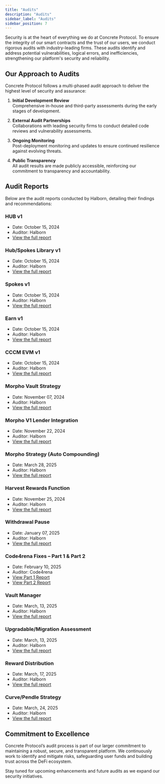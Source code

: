 ```yaml
---
title: "Audits"
description: "Audits"
sidebar_label: "Audits"
sidebar_position: 7
---
```


Security is at the heart of everything we do at Concrete Protocol. To ensure the integrity of our smart contracts and the trust of our users, we conduct rigorous audits with industry-leading firms. These audits identify and address potential vulnerabilities, logical errors, and inefficiencies, strengthening our platform's security and reliability.

## Our Approach to Audits

Concrete Protocol follows a multi-phased audit approach to deliver the highest level of security and assurance:

1. **Initial Development Review**  
   Comprehensive in-house and third-party assessments during the early stages of development.

2. **External Audit Partnerships**  
   Collaborations with leading security firms to conduct detailed code reviews and vulnerability assessments.

3. **Ongoing Monitoring**  
   Post-deployment monitoring and updates to ensure continued resilience against evolving threats.

4. **Public Transparency**  
   All audit results are made publicly accessible, reinforcing our commitment to transparency and accountability.

## Audit Reports

Below are the audit reports conducted by Halborn, detailing their findings and recommendations:

### HUB v1  

- Date: October 15, 2024  
- Auditor: Halborn  
- [View the full report](https://www.halborn.com/audits/concrete/hub-v1)

### Hub/Spokes Library v1

- Date: October 15, 2024   
- Auditor: Halborn  
- [View the full report](https://www.halborn.com/audits/concrete/hub-spokes-library-v1)

### Spokes v1

- Date: October 15, 2024   
- Auditor: Halborn  
- [View the full report](https://www.halborn.com/audits/concrete/spokes-v1)

### Earn v1  

- Date: October 15, 2024
- Auditor: Halborn  
- [View the full report](https://www.halborn.com/audits/concrete/earn-v1)

### CCCM EVM v1  

- Date: October 15, 2024  
- Auditor: Halborn  
- [View the full report](https://www.halborn.com/audits/concrete/cccm-evm-v1)

### Morpho Vault Strategy

- Date: November 07, 2024
- Auditor: Halborn
- [View the full report](/files/Morpho-Vault-Strategy-SSC.pdf)

### Morpho V1 Lender Integration

- Date: November 22, 2024
- Auditor: Halborn
- [View the full report](/files/Morpho-V1-Lender-Integration-SSC.pdf)

### Morpho Strategy (Auto Compounding)

- Date: March 28, 2025
- Auditor: Halborn
- [View the full report](/files/Morpho-Strategy-Auto-Compounding-SSC.pdf)

### Harvest Rewards Function  

- Date: November 25, 2024
- Auditor: Halborn
- [View the full report](/files/harvestRewards-Function-Improvements-SSC.pdf)

### Withdrawal Pause

- Date: January 07, 2025
- Auditor: Halborn
- [View the full report](/files/Preview-Withdrawal-Pause-SSC.pdf)

### Code4rena Fixes – Part 1 & Part 2  
- Date: February 10, 2025
- Auditor: Code4rena
- [View Part 1 Report](/files/Code4rena-Review-Part-1-SSC.pdf)
- [View Part 2 Report](/files/Code4rena-Review-Part-2-SSC.pdf)

### Vault Manager

- Date: March, 13, 2025
- Auditor: Halborn
- [View the full report](/files/Vault-Manager.pdf)

### Upgradable/Migration Assessment

- Date: March, 13, 2025
- Auditor: Halborn
- [View the full report](/files/Upgradeable-Migration-Assessment.pdf)

### Reward Distribution

- Date: March, 17, 2025
- Auditor: Halborn
- [View the full report](/files/Rewards-Distribution.pdf)

### Curve/Pendle Strategy

- Date: March, 24, 2025
- Auditor: Halborn
- [View the full report](/files/Curve-Pendle-Strategy-Report.pdf)


## Commitment to Excellence

Concrete Protocol’s audit process is part of our larger commitment to maintaining a robust, secure, and transparent platform. We continuously work to identify and mitigate risks, safeguarding user funds and building trust across the DeFi ecosystem.

Stay tuned for upcoming enhancements and future audits as we expand our security initiatives.
